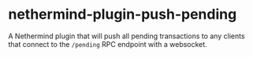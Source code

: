 # nethermind-plugin-push-pending
A Nethermind plugin that will push all pending transactions to any clients that connect to the `/pending` RPC endpoint with a websocket.
